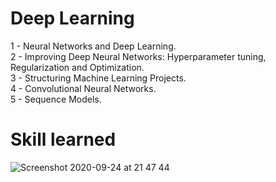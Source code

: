 # Deep Learning

1 - Neural Networks and Deep Learning.<br /> 
2 - Improving Deep Neural Networks: Hyperparameter tuning, Regularization and Optimization.<br />
3 - Structuring Machine Learning Projects.<br />
4 - Convolutional Neural Networks.<br />
5 - Sequence Models.<br />

# Skill learned

![Screenshot 2020-09-24 at 21 47 44](https://user-images.githubusercontent.com/33375433/94198776-b3f2ff00-feaf-11ea-8cdf-019d8d048d7d.png)





